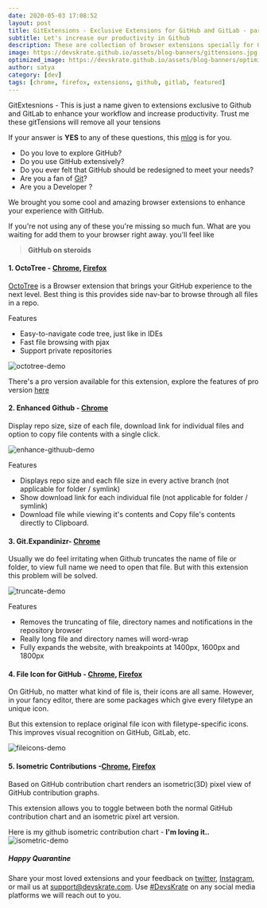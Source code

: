 ```yaml
---
date: 2020-05-03 17:08:52
layout: post
title: GitExtensions - Exclusive Extensions for GitHub and GitLab - part 1
subtitle: Let's increase our productivity in Github
description: These are collection of browser extensions specially for GitHub
image: https://devskrate.github.io/assets/blog-banners/gittensions.jpg
optimized_image: https://devskrate.github.io/assets/blog-banners/optimized/gittensions.webp
author: satya
category: [dev]
tags: [chrome, firefox, extensions, github, gitlab, featured]
---
```


GitExtesnions - This is just a name given to extensions exclusive to Github and GitLab to enhance your workflow and increase productivity. Trust me these gitTensions will remove all your tensions

If your answer is **YES** to any of these questions, this [mlog](https://devskrate.com/introducing-mlogs/) is for you.

- Do you love to explore GitHub?
- Do you use GitHub extensively?
- Do you ever felt that GitHub should be redesigned to meet your needs?
- Are you a fan of [Git](https://devskrate.com/git-cheat-sheet/)?
- Are you a Developer ?

We brought you some cool and amazing browser extensions to enhance your experience with GitHub.

If you're not using any of these you're missing so much fun. What are you waiting for add them to your browser right away. you'll feel like

> **GitHub on steroids**

#### 1. OctoTree - [Chrome](https://chrome.google.com/webstore/detail/octotree/bkhaagjahfmjljalopjnoealnfndnagc), [Firefox](https://addons.mozilla.org/en-US/firefox/addon/octotree/?src=search)

[OctoTree](https://www.octotree.io/) is a Browser extension that brings your GitHub experience to the next level. Best thing is this provides side nav-bar to browse through all files in a repo.

Features

- Easy-to-navigate code tree, just like in IDEs
- Fast file browsing with pjax
- Support private repositories

![octotree-demo](https://devskrate.github.io/assets/images/mlogs/github/octotree-demo.gif)

There's a pro version available for this extension, explore the features of pro version [here](https://www.octotree.io/)

#### 2. Enhanced Github - [Chrome](https://chrome.google.com/webstore/detail/enhanced-github/anlikcnbgdeidpacdbdljnabclhahhmd)

Display repo size, size of each file, download link for individual files and option to copy file contents with a single click.

![enhance-githuub-demo](https://devskrate.github.io/assets/images/mlogs/github/enhance-github.webp)

Features

- Displays repo size and each file size in every active branch (not applicable for folder / symlink)
- Show download link for each individual file (not applicable for folder / symlink)
- Download file while viewing it's contents and Copy file's contents directly to Clipboard.

#### 3. Git.Expandinizr- [Chrome](https://chrome.google.com/webstore/detail/githubexpandinizr/cbehdjjcilgnejbpnjhobkiiggkedfib)

Usually we do feel irritating when Github truncates the name of file or folder, to view full name we need to open that file. But with this extension this problem will be solved.

![truncate-demo](https://devskrate.github.io/assets/images/mlogs/github/truncate.webp)

Features

- Removes the truncating of file, directory names and notifications in the repository browser
- Really long file and directory names will word-wrap
- Fully expands the website, with breakpoints at 1400px, 1600px and 1800px

#### 4. File Icon for GitHub - [Chrome](https://chrome.google.com/webstore/detail/file-icon-for-github-and/ficfmibkjjnpogdcfhfokmihanoldbfe), [Firefox](https://addons.mozilla.org/en-US/firefox/addon/github-file-icon/?src=search)

On GitHub, no matter what kind of file is, their icons are all same. However, in your fancy editor, there are some packages which give every filetype an unique icon.

But this extension to replace original file icon with filetype-specific icons. This improves visual recognition on GitHub, GitLab, etc.

![fileicons-demo](https://devskrate.github.io/assets/images/mlogs/github/file-icons.jpg)

#### 5. Isometric Contributions -[Chrome](https://chrome.google.com/webstore/detail/isometric-contributions/mjoedlfflcchnleknnceiplgaeoegien/related), [Firefox](https://addons.mozilla.org/en-US/firefox/addon/isometric-github/?src=search)

Based on GitHub contribution chart renders an isometric(3D) pixel view of GitHub contribution graphs.

This extension allows you to toggle between both the normal GitHub contribution chart and an isometric pixel art version.

Here is my github isometric contribution chart - **I'm loving it..**  
![isometric-demo](https://devskrate.github.io/assets/images/mlogs/github/isometric.png)

##### Happy Quarantine

Share your most loved extensions and your feedback on [twitter](https://twitter.com/devskrate), [Instagram](https://instagram.com/devskrate), or mail us at [support@devskrate.com](mailto:support@devskrate.com). Use [#DevsKrate](https://devskrate.com) on any social media platforms we will reach out to you.
